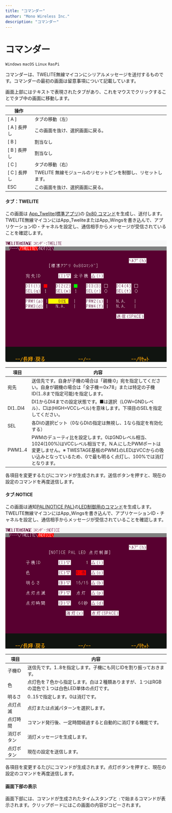 ```yaml
---
title: "コマンダー"
author: "Mono Wireless Inc."
description: "コマンダー"
---
```

# コマンダー

`Windows` `macOS` `Linux` `RasPi`

コマンダーは、TWELITE無線マイコンにシリアルメッセージを送付するものです。コマンダーの最初の画面は留意事項について記載しています。

画面上部にはテキストで表現されたタブがあり、これをマウスでクリックすることでタブ中の画面に移動します。

| 操作         |                                     |
| ---------- | ----------------------------------- |
| \[ A ]     | タブの移動（左）                            |
| \[ A ] 長押し | この画面を抜け、選択画面に戻る。                    |
| \[ B ]     | 割当なし                                |
| \[ B ] 長押し | 割当なし                                |
| \[ C ]     | タブの移動（右）                            |
| \[ C ] 長押し | TWELITE 無線モジュールのリセットピンを制御し、リセットします。 |
| ESC        | この画面を抜け、選択画面に戻る。                    |



#### タブ：TWELITE

この画面は [App\_Twelite(標準アプリ)](https://mono-wireless.com/jp/products/TWE-APPS/App\_Twelite/)の [0x80 コマンド](https://mono-wireless.com/jp/products/TWE-APPS/App\_Twelite/step3-80.html)を生成し、送付します。TWELITE無線マイコンにはApp\_TweliteまたはApp\_Wingsを書き込んで、アプリケーションID・チャネルを設定し、通信相手からメッセージが受信されていることを確認します。

![](../../../../.gitbook/assets/img_viewer_commander_std.png)

| 項目       | 内容                                                                                                                                                      |
| -------- | ------------------------------------------------------------------------------------------------------------------------------------------------------- |
| 宛先       | 送信先です。自身が子機の場合は「親機:0」宛を指定してください。自身が親機の場合は「全子機＝0x78」または特定の子機ID(1..8まで指定可能)を指定します。                                                                        |
| DI1..DI4 | DI1からDI4までの設定状態です。■は選択（LOW=GNDレベル）、□は(HIGH=VCCレベル)を意味します。下項目のSELを指定してください。                                                                              |
| SEL      | 各DIの選択ビット（0ならDIの指定は無視し、1なら指定を有効化する）                                                                                                                     |
| PWM1..4  | PWMのデューティ比を設定します。0はGNDレベル相当、1024(100%)はVCCレベル相当です。N.A.にしたPWMポートは変更しません。※ TWESTAGE基板のPWM1のLEDはVCCからの吸い込みとなっているため、0で最も明るく点灯し、100%では消灯となります。 |

各項目を変更するたびにコマンドが生成されます。送信ボタンを押すと、現在の設定のコマンドを再度送信します。



#### タブ:NOTICE

この画面は通知[PAL(NOTICE PAL)](https://mono-wireless.com/jp/products/twelite-pal/sense/notice-pal.html)の[LED制御用のコマンド](https://wings.twelite.info/how-to-use/parent-mode/transemit-command/0x90-command)を生成します。TWELITE無線マイコンにはApp\_Wingsを書き込んで、アプリケーションID・チャネルを設定し、通信相手からメッセージが受信されていることを確認します。

![](../../../../.gitbook/assets/img_viewer_commander_notice.png)

| 項目    | 内容                                                  |
| ----- | --------------------------------------------------- |
| 子機ID  | 送信先です。1..8を指定します。子機にも同じIDを割り振っておきます。                |
| 色     | 点灯色を７色から指定します。白は２種類ありますが、１つはRGBの混色で１つは白色LED単体の点灯です。 |
| 明るさ   | 0..15で指定します。0は消灯です。                                 |
| 点灯点滅  | 点灯または点滅パターンを選択します。                                  |
| 点灯時間  | コマンド発行後、一定時間経過すると自動的に消灯する機能です。                      |
| 消灯ボタン | 消灯メッセージを生成します。                                      |
| 点灯ボタン | 現在の設定を送信します。                                        |

各項目を変更するたびにコマンドが生成されます。点灯ボタンを押すと、現在の設定のコマンドを再度送信します。



#### 画面下部の表示

画面下部には、コマンドが生成されたタイムスタンプと `:`で始まるコマンドが表示されます。クリップボードにはこの画面の内容がコピーされます。
